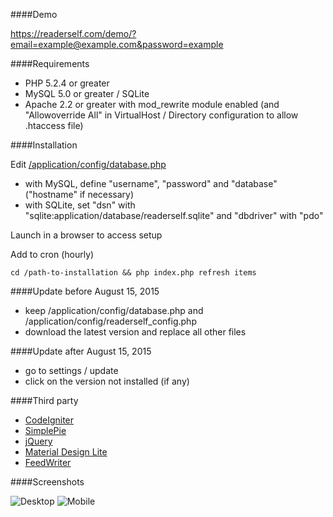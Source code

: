 ####Demo

https://readerself.com/demo/?email=example@example.com&password=example

####Requirements
* PHP 5.2.4 or greater
* MySQL 5.0 or greater / SQLite
* Apache 2.2 or greater with mod_rewrite module enabled (and "Allowoverride All" in VirtualHost / Directory configuration to allow .htaccess file)

####Installation

Edit [/application/config/database.php](/application/config/database.php)
* with MySQL, define "username", "password" and "database" ("hostname" if necessary)
* with SQLite, set "dsn" with "sqlite:application/database/readerself.sqlite" and "dbdriver" with "pdo"

Launch in a browser to access setup

Add to cron (hourly)
```text
cd /path-to-installation && php index.php refresh items
```

####Update before August 15, 2015
* keep /application/config/database.php and /application/config/readerself_config.php
* download the latest version and replace all other files

####Update after August 15, 2015
* go to settings / update
* click on the version not installed (if any)

####Third party

* [CodeIgniter](http://ellislab.com/codeigniter/)
* [SimplePie](http://simplepie.org)
* [jQuery](http://jquery.com/)
* [Material Design Lite](http://www.getmdl.io/)
* [FeedWriter](https://github.com/ajaxray/FeedWriter)

####Screenshots

![Desktop](https://readerself.com/medias/home.png)
![Mobile](https://readerself.com/medias/moto-g-2014.png)
